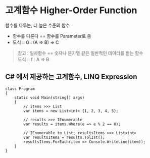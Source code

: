 # 고계함수 Higher-Order Function
함수를 다루는, 더 높은 수준의 함수
- 함수를 다룬다 == 함수를 Parameter로 씀
- 도식 :: G : (A => B) => C

> 참고 : 일차함수 == 숫자나 문자열 같은 일반적인 데이터를 받는 함수  
> 도식 :: f : A => B

## C# 에서 제공하는 고계함수, LINQ Expression
```CSharp
class Program
{
    static void Main(string[] args)
    {
        // items >>> List
        var items = new List<int> {1, 2, 3, 4, 5};

        // results >>> IEnumerable
        var results = items.Where(e => e % 2 == 0);

        // IEnumerable to List; resultsItems >>> List<int>
        var resultsItems = results.TolIst();
        resultsItems.ForEach(item => Console.WriteLine(item));
    }
}
```

